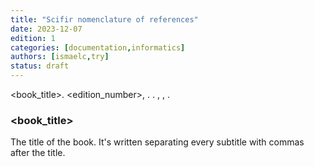 ```yaml
---
title: "Scifir nomenclature of references"
date: 2023-12-07
edition: 1
categories: [documentation,informatics]
authors: [ismaelc,try]
status: draft
---
```


<book_title>. <edition_number>, <year>. <author>. <editorial>, <city>, <country>.

### <book_title>

The title of the book. It's written separating every subtitle with commas after the title.
